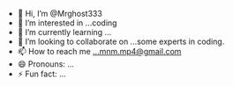 - 👋 Hi, I’m @Mrghost333
- 👀 I’m interested in ...coding
- 🌱 I’m currently learning ...
- 💞️ I’m looking to collaborate on ...some experts in coding.
- 📫 How to reach me ...mnm.mp4@gmail.com
- 😄 Pronouns: ...
- ⚡ Fun fact: ...

<!---
Mrghost333/Mrghost333 is a ✨ special ✨ repository because its `README.md` (this file) appears on your GitHub profile.
You can click the Preview link to take a look at your changes.
--->
